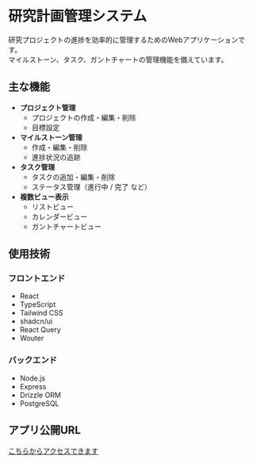# 研究計画管理システム

研究プロジェクトの進捗を効率的に管理するためのWebアプリケーションです。  
マイルストーン、タスク、ガントチャートの管理機能を備えています。

## 主な機能

- **プロジェクト管理**
  - プロジェクトの作成・編集・削除
  - 目標設定
- **マイルストーン管理**
  - 作成・編集・削除
  - 進捗状況の追跡
- **タスク管理**
  - タスクの追加・編集・削除
  - ステータス管理（進行中 / 完了 など）
- **複数ビュー表示**
  - リストビュー
  - カレンダービュー
  - ガントチャートビュー

## 使用技術

### フロントエンド
- React
- TypeScript
- Tailwind CSS
- shadcn/ui
- React Query
- Wouter

### バックエンド
- Node.js
- Express
- Drizzle ORM
- PostgreSQL

## アプリ公開URL

[こちらからアクセスできます](https://research-tracker-hosokawakoheide.replit.app/)

